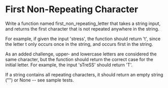 # First Non-Repeating Character

Write a function named first_non_repeating_letter that takes a string input, 
and returns the first character that is not repeated anywhere in the string.

For example, if given the input 'stress', the function should return 't', 
since the letter t only occurs once in the string, and occurs first in the string.

As an added challenge, upper- and lowercase letters are considered 
the same character, but the function should return the correct case 
for the initial letter. For example, the input 'sTreSS' should return 'T'.

If a string contains all repeating characters, it should return an 
empty string ("") or None -- see sample tests.
